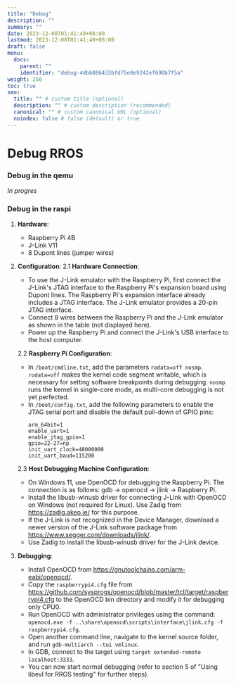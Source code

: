 ```yaml
---
title: "Debug"
description: ""
summary: ""
date: 2023-12-08T01:41:49+08:00
lastmod: 2023-12-08T01:41:49+08:00
draft: false
menu:
  docs:
    parent: ""
    identifier: "debug-4dbb806433bfd75e0e9242ef690b7f5a"
weight: 250
toc: true
seo:
  title: "" # custom title (optional)
  description: "" # custom description (recommended)
  canonical: "" # custom canonical URL (optional)
  noindex: false # false (default) or true
---
```


# Debug RROS

### Debug in the qemu

*In progres*

### Debug in the raspi

1. **Hardware**:
   - Raspberry Pi 4B
   - J-Link V11
   - 8 Dupont lines (jumper wires)

2. **Configuration**:
   2.1 **Hardware Connection**:
      - To use the J-Link emulator with the Raspberry Pi, first connect the J-Link's JTAG interface to the Raspberry Pi's expansion board using Dupont lines. The Raspberry Pi's expansion interface already includes a JTAG interface. The J-Link emulator provides a 20-pin JTAG interface.
      - Connect 8 wires between the Raspberry Pi and the J-Link emulator as shown in the table (not displayed here).
      - Power up the Raspberry Pi and connect the J-Link's USB interface to the host computer.

   2.2 **Raspberry Pi Configuration**:
      - In `/boot/cmdline.txt`, add the parameters `rodata=off nosmp`. `rodata=off` makes the kernel code segment writable, which is necessary for setting software breakpoints during debugging. `nosmp` runs the kernel in single-core mode, as multi-core debugging is not yet perfected.
      - In `/boot/config.txt`, add the following parameters to enable the JTAG serial port and disable the default pull-down of GPIO pins:
        ```
        arm_64bit=1
        enable_uart=1
        enable_jtag_gpio=1
        gpio=22-27=np
        init_uart_clock=48000000
        init_uart_baud=115200
        ```

   2.3 **Host Debugging Machine Configuration**:
      - On Windows 11, use OpenOCD for debugging the Raspberry Pi. The connection is as follows: gdb → openocd → jlink → Raspberry Pi.
      - Install the libusb-winusb driver for connecting J-Link with OpenOCD on Windows (not required for Linux). Use Zadig from https://zadig.akeo.ie/ for this purpose.
      - If the J-Link is not recognized in the Device Manager, download a newer version of the J-Link software package from https://www.segger.com/downloads/jlink/.
      - Use Zadig to install the libusb-winusb driver for the J-Link device.

3. **Debugging**:
   - Install OpenOCD from https://gnutoolchains.com/arm-eabi/openocd/. 
   - Copy the `raspberrypi4.cfg` file from https://github.com/sysprogs/openocd/blob/master/tcl/target/raspberrypi4.cfg to the OpenOCD bin directory and modify it for debugging only CPU0.
   - Run OpenOCD with administrator privileges using the command: `openocd.exe -f ..\share\openocd\scripts\interface\jlink.cfg -f raspberrypi4.cfg`.
   - Open another command line, navigate to the kernel source folder, and run `gdb-multiarch --tui vmlinux`.
   - In GDB, connect to the target using `target extended-remote localhost:3333`.
   - You can now start normal debugging (refer to section 5 of "Using libevl for RROS testing" for further steps).
